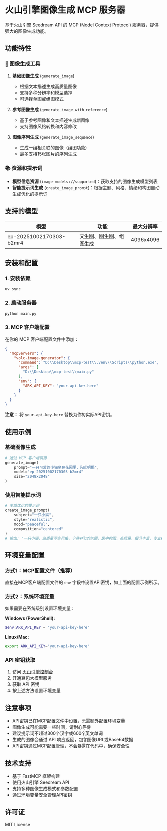 # 火山引擎图像生成 MCP 服务器

基于火山引擎 Seedream API 的 MCP (Model Context Protocol) 服务器，提供强大的图像生成功能。

## 功能特性

### 🎨 图像生成工具

1. **基础图像生成** (`generate_image`)
   - 根据文本描述生成高质量图像
   - 支持多种分辨率和模型选择
   - 可选择单图或组图模式

2. **参考图像生成** (`generate_image_with_reference`)
   - 基于参考图像和文本描述生成新图像
   - 支持图像风格转换和内容修改

3. **图像序列生成** (`generate_image_sequence`)
   - 生成一组相关联的图像（组图功能）
   - 最多支持15张图片的序列生成

### 📚 资源和提示词

- **模型信息资源** (`image-models://supported`)：获取支持的图像生成模型列表
- **智能提示词生成** (`create_image_prompt`)：根据主题、风格、情绪和构图自动生成优化的提示词

## 支持的模型

| 模型 | 功能 | 最大分辨率 |
|------|------|------------|
| ep-20251002170303-b2mr4 | 文生图、图生图、组图生成 | 4096x4096 |

## 安装和配置

### 1. 安装依赖

```bash
uv sync
```

### 2. 启动服务器

```bash
python main.py
```

### 3. MCP 客户端配置

在你的 MCP 客户端配置文件中添加：

```json
{
  "mcpServers": {
    "volc-image-generator": {
      "command": "D:\\Desktop\\mcp-test\\.venv\\Scripts\\python.exe",
      "args": [
        "D:\\Desktop\\mcp-test\\main.py"
      ],
      "env": {
        "ARK_API_KEY": "your-api-key-here"
      }
    }
  }
}
```

**注意：** 将 `your-api-key-here` 替换为你的实际API密钥。

## 使用示例

### 基础图像生成

```python
# 通过 MCP 客户端调用
generate_image(
    prompt="一只可爱的小猫坐在花园里，阳光明媚",
    model="ep-20251002170303-b2mr4",
    size="2048x2048"
)
```

### 使用智能提示词

```python
# 生成优化的提示词
create_image_prompt(
    subject="一只小猫",
    style="realistic",
    mood="peaceful",
    composition="centered"
)
# 输出: "一只小猫，高质量写实风格，宁静祥和的氛围，居中构图，高质量，细节丰富，专业摄影"
```

## 环境变量配置

### 方式1：MCP配置文件（推荐）

直接在MCP客户端配置文件的 `env` 字段中设置API密钥，如上面的配置示例所示。

### 方式2：系统环境变量

如果需要在系统级别设置环境变量：

**Windows (PowerShell):**
```powershell
$env:ARK_API_KEY = "your-api-key-here"
```

**Linux/Mac:**
```bash
export ARK_API_KEY="your-api-key-here"
```

### API 密钥获取

1. 访问 [火山引擎控制台](https://console.volcengine.com/)
2. 开通豆包大模型服务
3. 获取 API 密钥
4. 按上述方法设置环境变量

## 注意事项

- API密钥已在MCP配置文件中设置，无需额外配置环境变量
- 图像生成可能需要一些时间，请耐心等待
- 建议提示词不超过300个汉字或600个英文单词
- 生成的图像会通过 API 响应返回，包含图像URL或Base64数据
- API密钥通过MCP配置管理，不会暴露在代码中，确保安全性

## 技术支持

- 基于 FastMCP 框架构建
- 使用火山引擎 Seedream API
- 支持多种图像生成模式和参数配置
- 通过环境变量安全管理API密钥

## 许可证

MIT License
